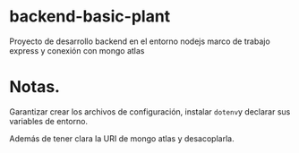 # backend-basic-plant
Proyecto de desarrollo backend en el entorno nodejs marco de trabajo express y conexión con mongo atlas

# Notas.

Garantizar crear los archivos de configuración, instalar `dotenv`y declarar sus variables de entorno.

Además de tener clara la URI de mongo atlas y desacoplarla.


